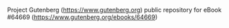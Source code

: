 Project Gutenberg (https://www.gutenberg.org) public repository for
eBook #64669 (https://www.gutenberg.org/ebooks/64669)
